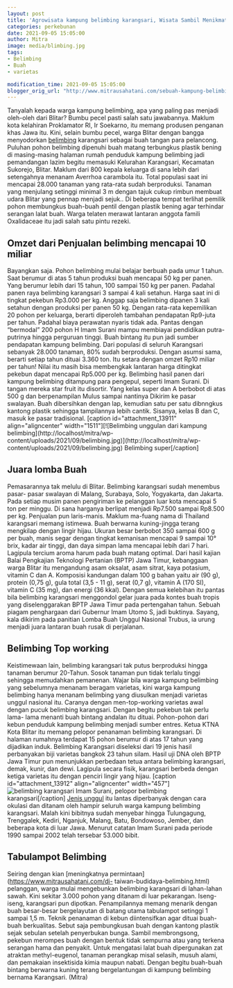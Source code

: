 ```yaml
---
layout: post
title: 'Agrowisata kampung belimbing karangsari, Wisata Sambil Menikmati belimbing'
categories: perkebunan
date: 2021-09-05 15:05:00
author: Mitra
image: media/blimbing.jpg
tags:
- Belimbing
- Buah
- varietas

modification_time: 2021-09-05 15:05:00
blogger_orig_url: "http://www.mitrausahatani.com/sebuah-kampung-belimbing-bernama.html"
---
```


Tanyalah kepada warga kampung belimbing, apa yang paling pas menjadi oleh-oleh
dari Blitar? Bumbu pecel pasti salah satu jawabannya. Maklum kota kelahiran
Proklamator RI, Ir Soekarno, itu memang produsen penganan khas Jawa itu. Kini,
selain bumbu pecel, warga Blitar dengan bangga menyodorkan
[belimbing](https://www.mitrausahatani.com/topik/belimbing "belimbing") karangsari
sebagai buah tangan para pelancong. Puluhan pohon belimbing dipenuhi buah
matang terbungkus plastik bening di masing-masing halaman rumah penduduk
kampung belimbing jadi pemandangan lazim begitu memasuki Kelurahan Karangsari,
Kecamatan Sukorejo, Blitar. Maklum dari 800 kepala keluarga di sana lebih dari
setengahnya menanam Averrhoa carambola itu. Total populasi saat ini mencapai
28.000 tanaman yang rata-rata sudah berproduksi. Tanaman yang menjulang
setinggi minimal 3 m dengan tajuk cukup rimbun membuat udara Blitar yang
pennap menjadi sejuk.. Di beberapa tempat terlihat pemilik pohon membungkus
buah-buah pentil dengan plastik bening agar terhindar serangan lalat buah.
Warga telaten merawat lantaran anggota famili Oxalidaceae itu jadi salah satu
pintu rezeki.

## Omzet dari Penjualan belimbing mencapai 10 miliar

Bayangkan saja. Pohon belimbing mulai belajar berbuah pada umur 1 tahun. Saat
berumur di atas 5 tahun produksi buah mencapai 50 kg per panen. Yang berumur
lebih dari 15 tahun, 100 sampai 150 kg per panen. Padahal panen raya belimbing
karangsari 3 sampai 4 kali setahun. Harga saat ini di tingkat pekebun Rp3.000
per kg. Anggap saja belimbing dipanen 3 kali setahun dengan produksi per panen
50 kg. Dengan rata-rata kepemilikan 20 pohon per keluarga, berarti diperoleh
tambahan pendapatan Rp9-juta per tahun. Padahal biaya perawatan nyaris tidak
ada. Pantas dengan “bermodal” 200 pohon H Imam Surani mampu membiayai
pendidikan putra-putrinya hingga perguruan tinggi. Buah bintang itu pun jadi
sumber pendapatan kampung belimbing. Dari populasi di seluruh Karangsari
sebanyak 28.000 tanaman, 80% sudah berproduksi. Dengan asumsi sama, berarti
setiap tahun dituai 3.360 ton. Itu setara dengan omzet Rp10 miliar per tahun!
Nilai itu masih bisa membengkak lantaran harga ditingkat pekebun dapat
mencapai Rp5.000 per kg. Belimbing hasil panen dari kampung belimbing
ditampung para pengepul, seperti Imam Surani. Di tangan mereka star fruit itu
disortir. Yang kelas super dan A berbobot di atas 500 g dan berpenampilan
Mulus sampai nantinya Dikirim ke pasar swalayan. Buah dibersihkan dengan lap,
kemudian satu per satu dibnngkus kantong plastik sehingga tampilannya lebih
cantik. Sisanya, kelas B dan C, masuk ke pasar tradisional. [caption
id="attachment_13911" align="aligncenter" width="1511"][![Belimbing unggulan
dari kampung belimbing](http://localhost/mitra/wp-
content/uploads/2021/09/belimbing.jpg)](http://localhost/mitra/wp-
content/uploads/2021/09/belimbing.jpg) Belimbing super[/caption]

## Juara lomba Buah

Pemasarannya tak melulu di Blitar. Belimbing karangsari sudah menembus pasar-
pasar swalayan di Malang, Surabaya, Solo, Yogyakarta, dan Jakarta. Pada setiap
musim panen pengiriman ke pelanggan luar kota mencapai 5 ton per minggu. Di
sana harganya berlipat menjadi Rp7.500 sampai Rp8.500 per kg. Penjualan pun
laris-manis. Maklum ma-fuang nama di Thailand karangsari memang istimewa. Buah
berwarna kuning-jingga terang mengkilap dengan lingir hijau. Ukuran besar
berbobot 350 sampai 600 g per buah, manis segar dengan tingkat kemanisan
mencapai 9 sampai 10° brix, kadar air tinggi, dan daya simpan lama mencapai
lebih dari 7 hari. Lagipula tercium aroma harum pada buah matang optimal. Dari
hasil kajian Balai Pengkajian Teknologi Pertanian (BPTP) Jawa Timur,
kebanggaan warga Blitar itu mengandung asam oksalat, asam sitrat, kaya
potasium, vitamin C dan A. Komposisi kandungan dalam 100 g bahan yaitu air (90
g), protein (0,75 g), gula total (3,5 - 11 g), serat (0,7 g), vitamin A (170
SI), vitamin C (35 mg), dan energi (36 kkal). Dengan semua kelebihan itu
pantas bila belimbing karangsari menggondol gelar juara pada kontes buah
tropis yang diselenggarakan BPTP Jawa Timur pada pertengahan tahun. Sebuah
piagam penghargaan dari Gubernur Imam Utomo S, jadi buktinya. Sayang, kala
dikirim pada panitian Lomba Buah Unggul Nasional Trubus, ia urung menjadi
juara lantaran buah rusak di perjalanan.

## Belimbing Top working

Keistimewaan lain, belimbing karangsari tak putus berproduksi hingga tanaman
berumur 20-Tahun. Sosok tanaman pun tidak terlalu tinggi sehingga memudahkan
pemanenan. Wajar bila warga kampung belimbing yang sebelumnya menanam beragam
varietas, kini warga kampung belimbing hanya menanam belimbing yang diusulkan
menjadi varietas unggul nasional itu. Caranya dengan men-top-working varietas
awal dengan pucuk belimbing karangsari. Dengan begitu pekebun tak perlu lama-
lama menanti buah bintang andalan itu dituai. Pohon-pohon dari kebun penduduk
kampung belimbing menjadi sumber entres. Ketua KTNA Kota Blitar itu memang
pelopor penanaman belimbing karangsari. Di halaman rumahnya terdapat 15 pohon
berumur di atas 17 tahun yang dijadikan induk. Belimbing Karangsari diseleksi
dari 19 jenis hasil perbanyakan biji varietas bangkok 23 tahun silam. Hasil
uji DNA oleh BPTP Jawa Timur pun menunjukkan perbedaan tetua antara belimbing
karangsari, demak, kunir, dan dewi. Lagipula secara fisik, karangsari berbeda
dengan ketiga varietas itu dengan penciri lingir yang hijau. [caption
id="attachment_13912" align="aligncenter" width="457"]![belimbing
karangsari](http://localhost/mitra/wp-content/uploads/2021/09/belimbing1.jpg)
Imam Surani, pelopor belimbing karangsari[/caption] [Jenis
unggul](https://www.mitrausahatani.com/belimbing-unggulan-kala-dewa-dan-dewi.html) itu
lantas diperbanyak dengan cara okulasi dan ditanam oleh hampir seluruh warga
kampung belimbing karangsari. Malah kini bibitnya sudah menyebar hingga
Tulungagung, Trenggalek, Kediri, Nganjuk, Malang, Batu, Bondowoso, Jember, dan
beberapa kota di luar Jawa. Menurut catatan Imam Surani pada periode 1990
sampai 2002 telah tersebar 53.000 bibit.

## Tabulampot Belimbing

Seiring dengan kian [meningkatnya permintaan](https://www.mitrausahatani.com/di-
taiwan-budidaya-belimbing.html) pelanggan, warga mulai mengebunkan belimbing
karangsari di lahan-lahan sawah. Kini sekitar 3.000 pohon yang ditanam di luar
pekarangan. Iseng-iseng, karangsari pun dipotkan. Penampilannya memang menarik
dengan buah besar-besar bergelayutan di batang utama tabulampot setinggi 1
sampai 1,5 m. Teknik penanaman di kebun diintensifkan agar dituai buah-buah
berkualitas. Sebut saja pembungkusan buah dengan kantong plastik sejak sebulan
setelah penyerbukan bunga. Sambil membrongsong, pekebun merompes buah dengan
bentuk tidak sempurna atau yang terkena serangan hama dan penyakit. Untuk
mengatasi lalat buah dipergunakan zat atraktan methyl-eugenol, tanaman
perangkap misal selasih, musuh alami, dan pemakaian insektisida kimia maupun
nabati. Dengan begitu buah-buah bintang berwarna kuning terang bergelantungan
di kampung belimbing bernama Karangsari. (Mitra)


